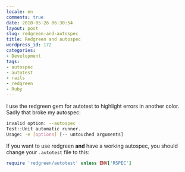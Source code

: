 ```yaml
---
locale: en
comments: true
date: 2010-05-26 06:30:54
layout: post
slug: redgreen-and-autospec
title: Redgreen and autospec
wordpress_id: 172
categories:
- Development
tags:
- autospec
- autotest
- rails
- redgreen
- Ruby
---
```


I use the redgreen gem for autotest to highlight errors in another color. Sadly
that broke my autospec:

``` bash
invalid option: --autospec
Test::Unit automatic runner.
Usage: -e [options] [-- untouched arguments]
```

If you want to use redgreen **and** have a working autospec, you should change
your `.autotest` file to this:

``` ruby
require 'redgreen/autotest' unless ENV['RSPEC']
```
